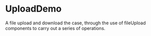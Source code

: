 # UploadDemo
A file upload and download the case, through the use of fileUpload components to carry out a series of operations.

